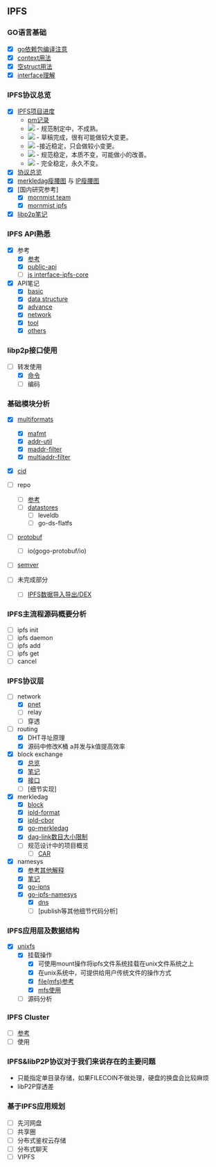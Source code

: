 ## IPFS

### GO语言基础
- [x] [go依赖包编译注意](https://gitlab.com/waynewyang/ipfs/blob/master/doc/compile.md)
- [x] [context用法](https://gitlab.com/waynewyang/ipfs/tree/master/go-basic/context)
- [x] [空struct用法](https://gitlab.com/waynewyang/ipfs/tree/master/go-basic/nullstruct)
- [x] [interface理解](https://gitlab.com/waynewyang/ipfs/tree/master/go-basic/interface)

### IPFS协议总览
- [x] [IPFS项目进度]()
	- [pm记录](https://github.com/ipfs/pm)
	- ![](https://img.shields.io/badge/status-wip-orange.svg?style=flat-square) - 规范制定中，不成熟。
	- ![](https://img.shields.io/badge/status-draft-yellow.svg?style=flat-square) - 草稿完成，很有可能做较大变更。
	- ![](https://img.shields.io/badge/status-reliable-green.svg?style=flat-square) -接近稳定，只会做较小变更。
	- ![](https://img.shields.io/badge/status-stable-brightgreen.svg?style=flat-square) - 规范稳定，本质不变，可能做小的改善。
	- ![](https://img.shields.io/badge/status-permanent-blue.svg?style=flat-square) - 完全稳定，永久不变。
- [x] [协议总览](https://github.com/ipfs/specs/tree/master/architecture)
- [x] [merkledag瘦腰图](https://github.com/ipfs/specs/blob/master/merkledag/mdag.waist.png) 与 [IP瘦腰图](https://github.com/ipfs/specs/blob/master/merkledag/ip.waist.png)
- [x] [国内研究参考]
	- [x] [mornmist team](https://github.com/mornmist/Newcomer-Guide)
	- [x] [mornmist ipfs](https://github.com/mornmist/IPFS-For-Chinese)
- [x] [libp2p笔记](https://gitlab.com/waynewyang/libp2p)

### IPFS API熟悉
- [x] 参考
	- [x] [参考](https://ipfs.docs.apiary.io)
	- [x] [public-api](https://github.com/ipfs/specs/tree/master/public-api)
	- [ ] [js  interface-ipfs-core](https://github.com/ipfs/interface-ipfs-core)
- [x] API笔记
	- [x] [basic](https://gitlab.com/waynewyang/ipfs/blob/master/doc/api/basic.md)
	- [x] [data structure](https://gitlab.com/waynewyang/ipfs/blob/master/doc/api/datastructure.md)
	- [x] [advance](https://gitlab.com/waynewyang/ipfs/blob/master/doc/api/adv.md)
	- [x] [network](https://gitlab.com/waynewyang/ipfs/blob/master/doc/api/net.md)
	- [x] [tool](https://gitlab.com/waynewyang/ipfs/blob/master/doc/api/tool.md)
	- [x] [others](https://gitlab.com/waynewyang/ipfs/blob/master/doc/api/others.md) 

### libp2p接口使用
- [ ] 转发使用
	- [x] [命令](https://gitlab.com/waynewyang/ipfs/blob/master/doc/network.md)
	- [ ] 编码

### 基础模块分析
- [x] [multiformats](https://gitlab.com/waynewyang/ipfs/blob/master/doc/multiformat.md)
  - [x] [mafmt](https://gitlab.com/waynewyang/ipfs/blob/master/multiaddrs/mafmt)
  - [x] [addr-util](https://gitlab.com/waynewyang/ipfs/blob/master/multiaddrs/addr-util)
  - [x] [maddr-filter](https://gitlab.com/waynewyang/ipfs/blob/master/multiaddrs/maddr-filter)
  - [x] [multiaddr-filter](https://gitlab.com/waynewyang/ipfs/blob/master/multiaddrs/multiaddr-filter)
- [x] [cid](https://gitlab.com/waynewyang/ipfs/blob/master/doc/cid.md)

- [ ] repo
	- [ ] [参考 ](https://github.com/ipfs/specs/tree/master/repo) 
	- [ ] [datastores](https://gitlab.com/waynewyang/ipfs/blob/master/doc/datastores.md)
  		- [ ] leveldb
		- [ ] go-ds-flatfs
- [ ] [protobuf](https://gitlab.com/waynewyang/ipfs/blob/master/protobuf)
  - [ ] io(gogo-protobuf/io)
- [ ] [semver](https://gitlab.com/waynewyang/ipfs/blob/master/semver)
- [ ] 未完成部分
  - [ ] [IPFS数据导入导出/DEX](https://github.com/ipfs/specs/tree/master/dex)

### IPFS主流程源码概要分析
- [ ] ipfs init
- [ ] ipfs daemon
- [ ] ipfs add
- [ ] ipfs get
- [ ] cancel

### IPFS协议层
- [ ] network
	- [x] [pnet](https://gitlab.com/waynewyang/ipfs/blob/master/go-libp2p-interface-pnet)
	- [ ] relay
	- [ ] 穿透
- [ ] routing
	- [x] DHT寻址原理
	- [x] 源码中修改K桶 a并发与k值提高效率
- [x] block exchange
	- [x] [总览](https://github.com/ipfs/specs/tree/master/bitswap)
	- [x] [笔记](https://gitlab.com/waynewyang/ipfs/tree/master/bitswap/bitswap)
	- [x] [接口](https://gitlab.com/waynewyang/ipfs/tree/master/bitswap/exchange)
	- [ ] [细节实现] 
- [x] merkledag
	- [x] [block](https://gitlab.com/waynewyang/ipfs/tree/master/ipld/block)
	- [x] [ipld-format](https://gitlab.com/waynewyang/ipfs/tree/master/ipld/ipld-format)
	- [x] [ipld-cbor](https://gitlab.com/waynewyang/ipfs/tree/master/ipld/ipld-cbor)
	- [x] [go-merkledag](https://gitlab.com/waynewyang/ipfs/tree/master/ipld/go-merkledag)
	- [x] [dag-link数目大小限制](https://gitlab.com/waynewyang/ipfs/tree/master/ipld/dag-link数目大小限制)
	- [ ] 规范设计中的项目概览
		- [ ] [CAR](https://github.com/ipld/specs/blob/master/CAR.md)
- [x] namesys
	- [x] [参考其他解释](https://www.jianshu.com/p/04d3e3cc9f1c)
	- [x] [笔记](https://gitlab.com/waynewyang/ipfs/tree/master/ipns/go-ipns)
	- [x] [go-ipns](https://gitlab.com/waynewyang/ipfs/tree/master/ipns/go-ipns)
	- [x] [go-ipfs-namesys](https://gitlab.com/waynewyang/ipfs/tree/master/ipns/go-ipfs-namesys)
		- [x] [dns](https://gitlab.com/waynewyang/ipfs/tree/master/ipns/go-ipfs-namesys/dns) 
		- [ ] [publish等其他细节代码分析]

### IPFS应用层及数据结构
- [x] [unixfs](https://gitlab.com/waynewyang/ipfs/tree/master/unixfs)
  - [x] 挂载操作
    - [x] 可使用mount操作将ipfs文件系统挂载在unix文件系统之上
    - [x] 在unix系统中，可提供给用户传统文件的操作方式 
    - [x] [file(mfs)参考](https://github.com/ipfs/interface-ipfs-core/blob/master/SPEC/FILES.md#mutable-file-system)
    - [x] [mfs使用](https://gitlab.com/waynewyang/ipfs/blob/master/doc/image/ipfs_files.png) 
  - [ ] 源码分析

### IPFS Cluster
- [ ] [参考](https://github.com/ipfs/ipfs-cluster)
- [ ] 使用

### IPFS&libP2P协议对于我们来说存在的主要问题
- 只能指定单目录存储，如果FILECOIN不做处理，硬盘的换盘会比较麻烦
- libP2P穿透差

### 基于IPFS应用规划
- [ ] 先河网盘
- [ ] 共享圈
- [ ] 分布式鉴权云存储
- [ ] 分布式聊天
- [ ] VIPFS
